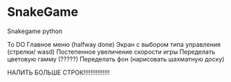 # SnakeGame
Snakegame python


To DO
Главное меню (halfway done)
Экран с выбором типа управления (стрелки/ wasd)
Постепенное увеличение скорости игры
Переделать цветовую гамму (?????)
Переделать фон (нарисовать шахматную доску)
  
НАЛИТЬ БОЛЬШЕ СТРОК!!!!!!!!!!!!!!!
